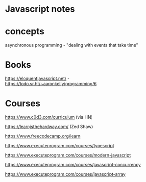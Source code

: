 # Javascript notes

# concepts
asynchronous programming - "dealing with events that take time"

# Books
 https://eloquentjavascript.net/ - https://todo.sr.ht/~aaronkelly/programming/6
# Courses

https://www.c0d3.com/curriculum (via HN)

https://learnjsthehardway.com/ (Zed Shaw)

https://www.freecodecamp.org/learn

https://www.executeprogram.com/courses/typescript

https://www.executeprogram.com/courses/modern-javascript

https://www.executeprogram.com/courses/javascript-concurrency

https://www.executeprogram.com/courses/javascript-array